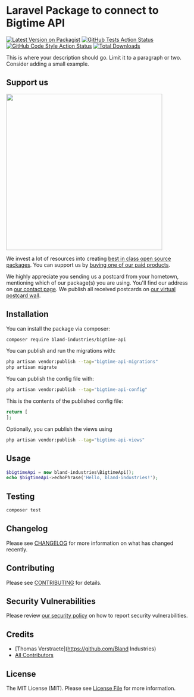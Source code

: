 # Laravel Package to connect to Bigtime API

[![Latest Version on Packagist](https://img.shields.io/packagist/v/bland-industries/bigtime-api.svg?style=flat-square)](https://packagist.org/packages/bland-industries/bigtime-api)
[![GitHub Tests Action Status](https://img.shields.io/github/actions/workflow/status/bland-industries/bigtime-api/run-tests.yml?branch=main&label=tests&style=flat-square)](https://github.com/bland-industries/bigtime-api/actions?query=workflow%3Arun-tests+branch%3Amain)
[![GitHub Code Style Action Status](https://img.shields.io/github/actions/workflow/status/bland-industries/bigtime-api/fix-php-code-style-issues.yml?branch=main&label=code%20style&style=flat-square)](https://github.com/bland-industries/bigtime-api/actions?query=workflow%3A"Fix+PHP+code+style+issues"+branch%3Amain)
[![Total Downloads](https://img.shields.io/packagist/dt/bland-industries/bigtime-api.svg?style=flat-square)](https://packagist.org/packages/bland-industries/bigtime-api)

This is where your description should go. Limit it to a paragraph or two. Consider adding a small example.

## Support us

[<img src="https://github-ads.s3.eu-central-1.amazonaws.com/bigtime-api.jpg?t=1" width="419px" />](https://spatie.be/github-ad-click/bigtime-api)

We invest a lot of resources into creating [best in class open source packages](https://spatie.be/open-source). You can support us by [buying one of our paid products](https://spatie.be/open-source/support-us).

We highly appreciate you sending us a postcard from your hometown, mentioning which of our package(s) you are using. You'll find our address on [our contact page](https://spatie.be/about-us). We publish all received postcards on [our virtual postcard wall](https://spatie.be/open-source/postcards).

## Installation

You can install the package via composer:

```bash
composer require bland-industries/bigtime-api
```

You can publish and run the migrations with:

```bash
php artisan vendor:publish --tag="bigtime-api-migrations"
php artisan migrate
```

You can publish the config file with:

```bash
php artisan vendor:publish --tag="bigtime-api-config"
```

This is the contents of the published config file:

```php
return [
];
```

Optionally, you can publish the views using

```bash
php artisan vendor:publish --tag="bigtime-api-views"
```

## Usage

```php
$bigtimeApi = new bland-industries\BigtimeApi();
echo $bigtimeApi->echoPhrase('Hello, bland-industries!');
```

## Testing

```bash
composer test
```

## Changelog

Please see [CHANGELOG](CHANGELOG.md) for more information on what has changed recently.

## Contributing

Please see [CONTRIBUTING](CONTRIBUTING.md) for details.

## Security Vulnerabilities

Please review [our security policy](../../security/policy) on how to report security vulnerabilities.

## Credits

- [Thomas Verstraete](https://github.com/Bland Industries)
- [All Contributors](../../contributors)

## License

The MIT License (MIT). Please see [License File](LICENSE.md) for more information.
